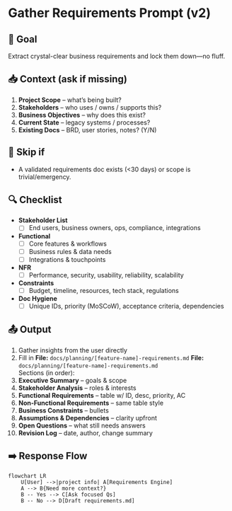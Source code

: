 # Gather Requirements Prompt (v2)

## 🎯 Goal
Extract crystal-clear business requirements and lock them down—no fluff.

## 📥 Context (ask if missing)
1. **Project Scope** – what’s being built?
2. **Stakeholders** – who uses / owns / supports this?
3. **Business Objectives** – why does this exist?
4. **Current State** – legacy systems / processes?
5. **Existing Docs** – BRD, user stories, notes? (Y/N)

## 🚦 Skip if
- A validated requirements doc exists (<30 days) or scope is trivial/emergency.

## 🔍 Checklist
- **Stakeholder List**  
  - [ ] End users, business owners, ops, compliance, integrations  

- **Functional**  
  - [ ] Core features & workflows  
  - [ ] Business rules & data needs  
  - [ ] Integrations & touchpoints  

- **NFR**  
  - [ ] Performance, security, usability, reliability, scalability  

- **Constraints**  
  - [ ] Budget, timeline, resources, tech stack, regulations  

- **Doc Hygiene**  
  - [ ] Unique IDs, priority (MoSCoW), acceptance criteria, dependencies  

## 📤 Output
1. Gather insights from the user directly
2. Fill in **File:** `docs/planning/[feature-name]-requirements.md`
**File:** `docs/planning/[feature-name]-requirements.md`  
Sections (in order):
1. **Executive Summary** – goals & scope  
2. **Stakeholder Analysis** – roles & interests  
3. **Functional Requirements** – table w/ ID, desc, priority, AC  
4. **Non-Functional Requirements** – same table style  
5. **Business Constraints** – bullets  
6. **Assumptions & Dependencies** – clarity upfront  
7. **Open Questions** – what still needs answers  
8. **Revision Log** – date, author, change summary  

## ➡️ Response Flow
```mermaid
flowchart LR
    U[User] -->|project info| A[Requirements Engine]
    A --> B{Need more context?}
    B -- Yes --> C[Ask focused Qs]
    B -- No --> D[Draft requirements.md]
